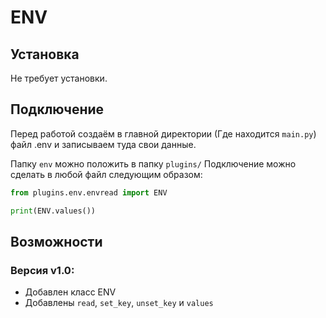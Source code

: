 # ENV

## Установка
Не требует установки.

## Подключение

Перед работой создаём в главной директории (Где находится ```main.py```) файл .env и записываем туда свои данные.

Папку ```env``` можно положить в папку ```plugins/``` Подключение можно сделать в любой файл следующим образом:

```python
from plugins.env.envread import ENV

print(ENV.values())
```

## Возможности

### Версия v1.0: 
* Добавлен класс ENV
* Добавлены ```read```, ```set_key```, ```unset_key``` и ```values```
